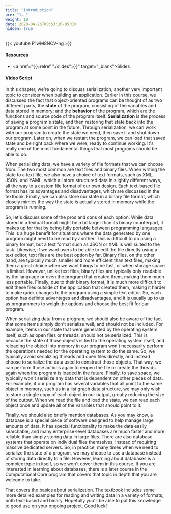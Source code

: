 ```yaml
---
title: "Introduction"
pre: "1. "
weight: 10
date: 2020-04-26T00:53:26-05:00
hidden: true
---
```


{{< youtube P1wM8NCV-ng >}}

#### Resources

* <a href="{{<relref "./slides">}}" target="_blank">Slides</a>

#### Video Script

In this chapter, we're going to discuss serialization, another very important topic to consider when building an application. Earlier in this course, we discussed the fact that object-oriented programs can be thought of as two different parts, the **state** of the program, consisting of the variables and data stored in memory; and the **behavior** of the program, which are the functions and source code of the program itself. **Serialization** is the process of saving a program's state, and then restoring that state back into the program at some point in the future. Through serialization, we can work with our program to create the state we need, then save it and shut down our program. Later on, when we restart the program, we can load that saved state and be right back where we were, ready to continue working. It's really one of the most fundamental things that most programs should be able to do.

When serializing data, we have a variety of file formats that we can choose from. The two most common are text files and binary files. When writing the state to a text file, we also have a choice of text formats, such as XML, JSON, and YAML, which all store structured data in slightly different ways, all the way to a custom file format of our own design. Each text-based file format has its advantages and disadvantages, which are discussed in the textbook. Finally, we can also store our state in a binary file format, which closely mimics the way the state is actually stored in memory while the program is running.

So, let's discuss some of the pros and cons of each option. While data stored in a textual format might be a bit larger than its binary counterpart, it makes up for that by being fully portable between programming languages. This is a huge benefit for situations where the data generated by one program might need to be read by another. This is difficult to do using a binary format, but a text format such as JSON or XML is well suited to the task. Likewise, if we want users to be able to edit the file directly using a text editor, text files are the best option by far. Binary files, on the other hand, are typically much smaller and more efficient than text files, making them a great choice when we want things to be fast, or when storage space is limited. However, unlike text files, binary files are typically only readable by the language or even the program that created them, making them much less portable. Finally, due to their binary format, it is much more difficult to edit these files outside of the application that created them, making it harder to make quick changes to the program using a simple text editor. So, each option has definite advantages and disadvantages, and it is usually up to us as programmers to weigh the options and choose the best fit for our program.

When serializing data from a program, we should also be aware of the fact that some items simply don't serialize well, and should not be included. For example, items in our state that were generated by the operating system itself, such as open files or threads, should not be serialized. This is because the state of those objects is tied to the operating system itself, and reloading the object into memory in our program won't necessarily perform the operations needed for the operating system to do the same. So, we typically avoid serializing threads and open files directly, and instead choose to serialize the data used to construct those objects. That way, we can perform those actions again to reopen the file or create the threads again when the program is loaded in the future. Finally, to save space, we typically won't serialize any data that is dependent on other pieces of data. For example, if our program has several variables that all point to the same object in memory, such as in a list graph data structure, we may only wish to store a single copy of each object in our output, greatly reducing the size of the output. When we read the file and load the state, we can read each object once and update all of the variables that should point to it. 

Finally, we should also briefly mention databases. As you may know, a database is a special piece of software designed to help manage large amounts of data. It has special functionality to make the data easily searchable, and many enterprise-level databases are much faster and more reliable than simply storing data in large files. There are also database systems that operate on individual files themselves, instead of requiring massive dedicated servers. So, in practice, many times when we need to serialize the state of a program, we may choose to use a database instead of storing data directly to a file. However, learning about databases is a complex topic in itself, so we won't cover them in this course. If you are interested in learning about databases, there is a later course in the Computational Core program that covers that topic in depth that you are welcome to take. 

That covers the basics about serialization. The textbook includes some more detailed examples for reading and writing data in a variety of formats, both text-based and binary. Hopefully you'll be able to put this knowledge to good use on your ongoing project. Good luck!



